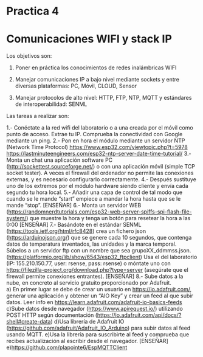# Practica 4
# Comunicaciones WIFI y stack IP 

Los objetivos son:

  1) Poner en práctica los conocimientos de redes inalámbricas WIFI 

  2) Manejar comunicaciones IP a bajo nivel mediante sockets y entre diversas plataformas: PC, Móvil, CLOUD, Sensor

  3) Manejar protocolos de alto nivel: HTTP, FTP, NTP, MQTT y estándares de interoperabilidad: SENML

Las tareas a realizar son:

  1.- Conéctate a la red wifi del laboratorio o a una creada por el móvil como punto de acceso. Extrae tu IP. Comprueba la conectividad con Google mediante un ping.
  2.- Pon en hora el módulo mediante un servidor NTP (Network Time Protocol) 
    https://www.esp32.com/viewtopic.php?t=5978 
    https://lastminuteengineers.com/esp32-ntp-server-date-time-tutorial/ 
  3.- Monta un chat una aplicación software PC (http://sockettest.sourceforge.net/) o con una aplicación móvil (simple TCP socket tester). A veces el firewall del ordenador no permite las conexiones externas, y es necesario configurarlo correctamente.
  4.- Después sustituye uno de los extremos por el módulo hardware siendo cliente y envía cada segundo tu hora local. 
  5.- Añadir una capa de control de tal modo que cuando se le mande “start” empiece a mandar la hora hasta que se le mande “stop”.  [ENSEÑAR]
  6.- Monta un servidor WEB (https://randomnerdtutorials.com/esp32-web-server-spiffs-spi-flash-file-system/) que muestre la hora y tenga un botón para resetear la hora a las 0:00 [ENSEÑAR]
  7.- Basándote en el estándar SENML (https://tools.ietf.org/html/rfc8428) crea un fichero json (https://arduinojson.org/) que se genere cada 10 segundos, que contenga datos de temperatura inventados, las unidades y la marca temporal. Súbelos a un servidor ftp con un nombre que sea grupoXX_ddmmss.json. (https://platformio.org/lib/show/6543/esp32_ftpclient) Usa el del laboratorio (IP: 155.210.150.77, user: rsense, pass: rsense) o móntate uno con https://filezilla-project.org/download.php?type=server (asegúrate que el firewall permite conexiones entrantes). [ENSEÑAR]
  8.- Sube datos a la nube, en concreto al servicio gratuito proporcionado por Adafruit.  
    a) En primer lugar se debe de crear un usuario en https://io.adafruit.com/, generar una aplicación y obtener un “AIO Key” y crear un feed al que subir datos. Leer info en https://learn.adafruit.com/adafruit-io-basics-feeds 
    c)Sube datos desde navegador (https://www.apirequest.io/) utilizando POST HTTP según documentación (https://io.adafruit.com/api/docs/?shell#create-data)
    d)Usa librería de Adafruit IO (https://github.com/adafruit/Adafruit_IO_Arduino) para subir datos al feed usando MQTT.
    e)Usa la librería para suscribirte al feed y comprueba que recibes actualización al escribir desde el navegador. [ENSEÑAR] 
    e)https://github.com/plapointe6/EspMQTTClient 
